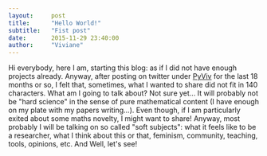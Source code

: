 ```yaml
---
layout:     post
title:      "Hello World!"
subtitle:   "Fist post"
date:       2015-11-29 23:40:00
author:     "Viviane"
---
```


Hi everybody, here I am, starting this blog: as if I did not have enough projects already. Anyway, after posting on twitter under [PyViv](https://twitter.com/PyViv) for the last 18 months or so, I felt that, sometimes, what I wanted to share did not fit in 140 characters. What am I going to talk about? Not sure yet... It will probably not be "hard science" in the sense of pure mathematical content (I have enough on my plate with my papers writing...). Even though, if I am particularly exited about some maths novelty, I might want to share! Anyway, most probably I will be talking on so called "soft subjects": what it feels like to be a researcher, what I think about this or that, feminism, community, teaching, tools, opinions, etc. And Well, let's see!
